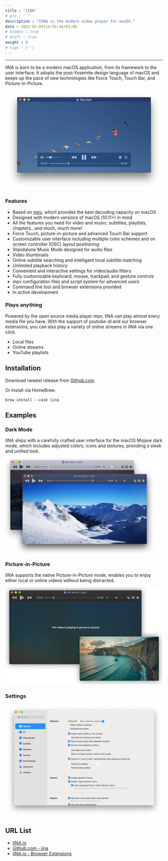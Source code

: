 ```yaml
---
title : "IINA"
# pre : ' '
description : "IINA is the modern video player for macOS."
date : 2022-01-09T14:56:44+01:00
# hidden : true
# draft : true
weight : 0
# tags : ['']
---
```


---

IINA is born to be a modern macOS application, from its framework to the user interface. It adopts the post-Yosemite design language of macOS and keeps up the pace of new technologies like Force Touch, Touch Bar, and Picture-in-Picture.

![example](images/example1.png)

### Features

- Based on [mpv](https://github.com/mpv-player/mpv), which provides the best decoding capacity on macOS
- Designed with modern versions of macOS (10.11+) in mind
- All the features you need for video and music: subtitles, playlists, chapters…and much, much more!
- Force Touch, picture-in-picture and advanced Touch Bar support
- Customizable user interface including multiple color schemes and on screen controller (OSC) layout positioning
- Standalone Music Mode designed for audio files
- Video thumbnails
- Online subtitle searching and intelligent local subtitle matching
- Unlimited playback history
- Convenient and interactive settings for video/audio filters
- Fully customizable keyboard, mouse, trackpad, and gesture controls
- mpv configuration files and script system for advanced users
- Command line tool and browser extensions provided
- In active development

### Plays anything

Powered by the open source media player mpv, IINA can play almost every media file you have. With the support of youtube-dl and our browser extensions, you can also play a variety of online streams in IINA via one click.

- Local files
- Online streams
- YouTube playlists

## Installation

Download newest release from [Github.com](https://github.com/iina/iina/releases)

Or install via HomeBrew.

```plain
brew install --cask iina
```

## Examples

### Dark Mode

IINA ships with a carefully crafted user interface for the macOS Mojave dark mode, which includes adjusted colors, icons and textures, providing a sleek and unified look.

![example](images/example2.png)

### Picture-in-Picture

IINA supports the native Picture-in-Picture mode, enables you to enjoy either local or online videos without being distracted.

![example](images/example3.png)

### Settings

![example](images/example4.png)

## URL List

- [IINA.io](https://iina.io/)
- [Github.com - iina](https://github.com/iina/iina)
- [IINA.io - Browser Extensions](https://iina.io/download/#browser-extensions)
